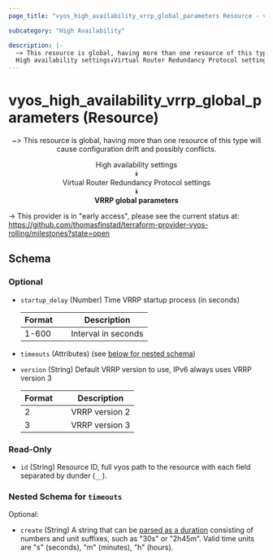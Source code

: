 ```yaml
---
page_title: "vyos_high_availability_vrrp_global_parameters Resource - vyos"

subcategory: "High Availability"

description: |- 
  ~> This resource is global, having more than one resource of this type will cause configuration drift and possibly conflicts.
  High availability settings⯯Virtual Router Redundancy Protocol settings⯯VRRP global parameters
---
```


# vyos_high_availability_vrrp_global_parameters (Resource)
<center>

~> This resource is global, having more than one resource of this type will cause configuration drift and possibly conflicts.

High availability settings  
⯯  
Virtual Router Redundancy Protocol settings  
⯯  
**VRRP global parameters**


</center>

-> This provider is in "early access", please see the current status at: https://github.com/thomasfinstad/terraform-provider-vyos-rolling/milestones?state=open

## Schema

### Optional

- `startup_delay` (Number) Time VRRP startup process (in seconds)

    |Format  &emsp;|Description          |
    |----------|-----------------------|
    |1-600   &emsp;|Interval in seconds  |
- `timeouts` (Attributes) (see [below for nested schema](#nestedatt--timeouts))
- `version` (String) Default VRRP version to use, IPv6 always uses VRRP version 3

    |Format  &emsp;|Description     |
    |----------|------------------|
    |2       &emsp;|VRRP version 2  |
    |3       &emsp;|VRRP version 3  |

### Read-Only

- `id` (String) Resource ID, full vyos path to the resource with each field separated by dunder (`__`).

<a id="nestedatt--timeouts"></a>
### Nested Schema for `timeouts`

Optional:

- `create` (String) A string that can be [parsed as a duration](https://pkg.go.dev/time#ParseDuration) consisting of numbers and unit suffixes, such as &#34;30s&#34; or &#34;2h45m&#34;. Valid time units are &#34;s&#34; (seconds), &#34;m&#34; (minutes), &#34;h&#34; (hours).  
